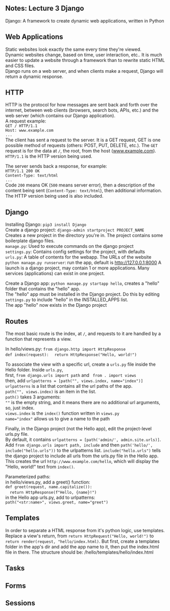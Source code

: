 ## Notes: Lecture 3 Django  
Django: A framework to create dynamic web applications, written in Python


## Web Applications
Static websites look exactly the same every time they're viewed.  
Dynamic websites change, based on time, user interaction, etc.. It is much
easier to update a website through a framework than to rewrite static HTML and
CSS files.  
Django runs on a web server, and when clients make a request, Django will return
a dynamic response. 


## HTTP
HTTP is the protocol for how messages are sent back and forth over the internet,
between web clients (browsers, search bots, APIs, etc.) and the web server 
(which contains our Django application).  
A request example:  
```GET / HTTP/1.1```  
```Host: www.example.com```  
```...```  
The client has sent a request to the server. It is a GET request, GET is one
possible method of requests (others: POST, PUT, DELETE, etc.). The ```GET```
request is for the data at ```/```, the root, from the host (www.example.com).
```HTTP/1.1``` is the HTTP version being used.  

The server sends back a response, for example:  
```HTTP/1.1 200 OK```  
```Content-Type: text/html```  
```...```  
Code ```200``` means OK (```500``` means server error), then a description of
the content being sent (```Content-Type: text/html```), then additional
information. The HTTP version being used is also included.  


## Django
Installing Django: ```pip3 install Django```  
Create a django project: ```django-admin startproject PROJECT_NAME```  
Creates a new project in the directory you're in. The project contains some
boilerplate django files.  
```manage.py```: Used to execute commands on the django project  
```settings.py```: Contains config settings for the project, with defaults  
```urls.py```: A table of contents for the webapp. The URLs of the website  
```python manage.py runserver```: run the app, default is http://127.0.0.1:8000
A launch is a django project, may contain 1 or more applications. Many services
(applications) can exist in one project.  

Create a Django app: ```python manage.py startapp hello```, creates a "hello"
folder that contains the "hello" app.  
The "hello" app must be installed in the Django project. Do this by editing
```settings.py``` to include "hello" in the INSTALLED_APPS list.  
The app "hello" now exists in the Django project

## Routes
The most basic route is the index, at ```/```, and requests to it are handled by
a function that represents a view.  

In hello/views.py:
```from django.http import HttpResponse```  
```def index(request):```
&emsp;```return HttpResponse("Hello, world!")```  

To associate the view with a specific url, create a ```urls.py``` file inside
the Hello folder. Inside ```urls.py```,  
first, ```from django.urls import path``` and ``` from . import views```  
then, add ```urlpatterns = [path("", views.index, name="index")]```  
```urlpatterns``` is a list that contains all the url paths of the app.  
```path("", views.index)``` is an item in the list.  
```path()``` takes 3 arguments:  
```""``` is the empty string, and it means there are no additional url
arguments, so, just index.  
```views.index``` is the ```index()``` function written in ```views.py```  
```name="index"``` allows us to give a name to the path   

Finally, in the Django project (not the Hello app), edit the project-level
urls.py file.  
By default, it contains ```urlpatterns = [path('admin/', admin.site.urls)]```.  
Add ```from django.urls import path, include``` and then ```path('hello/',
include("hello.urls"))``` to the urlpatterns list. ```include("hello.urls")```
tells the django project to include all urls from the urls.py file in the Hello
app.   
This creates the url ```http://www.example.com/hello```, which will display the "Hello, world!"
text from ```index()```.  

Parameterized paths:  
in hello/views.py, add a greet() function:  
```def greet(request, name.capitalize()):```  
&emsp;```return HttpResponse(f"Hello, {name}!")```  
in the Hello app urls.py, add to urlpatterns:  
```path("<str:name>", views.greet, name="greet")```  


## Templates
In order to separate a HTML response from it's python logic, use templates.  
Replace a view's return, from ```return HttpRequest("Hello, world!")``` to
```return render(request, "hello/index.html)```. But first, create a templates
folder in the app's dir and add the app name to it, then put the index.html file
in there. The structure should be: /hello/templates/hello/index.html  




## Tasks



## Forms



## Sessions

